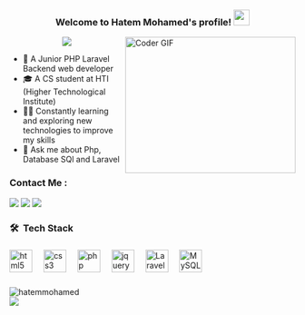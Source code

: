 <h3 align="center">
  Welcome to Hatem Mohamed's profile!
  <img src="https://media.giphy.com/media/hvRJCLFzcasrR4ia7z/giphy.gif" width="28">
</h3>

<img align="right" src="https://media.giphy.com/media/SWoSkN6DxTszqIKEqv/giphy.gif" alt="Coder GIF" width="300" height="240">

<!-- Typing SVG by DenverCoder1 - https://github.com/DenverCoder1/readme-typing-svg -->
<p align="center">
  <a href="https://github.com/DenverCoder1/readme-typing-svg"><img src="https://readme-typing-svg.herokuapp.com/?lines=Backend%20PHP%20developer;Always%20learning%20new%20things&font=Fira%20Code&center=true&width=440&height=45&color=f75c7e&vCenter=true&size=22"></a>
</p>

- 🏢 A Junior PHP Laravel Backend web developer
- 🎓 A CS student at HTI (Higher Technological Institute)
- 👨‍💻 Constantly learning and exploring new technologies to improve my skills
- 💬 Ask me about Php, Database SQl and Laravel

### Contact Me :

<a href="https://www.linkedin.com/in/hatem-mohamed-80a580276/" target="_blank"><img src="https://img.shields.io/badge/-Hatem-0077B5?style=for-the-badge&logo=Linkedin&logoColor=white"/></a>
<a href="https://wa.me/+201157850885" target="_blank"><img src="https://img.shields.io/badge/-Hatem-25D366?style=for-the-badge&logo=WhatsApp&logoColor=white"/></a>
<a href="mailto:hatemze233@gmail.com" target="_blank"><img src="https://img.shields.io/badge/-Hatem-EA2328?style=for-the-badge&logo=Gmail&logoColor=red"/></a>

### 🛠 &nbsp;Tech Stack

###

<div align="left">

<img src="https://cdn.jsdelivr.net/gh/devicons/devicon/icons/html5/html5-original.svg" height="40" alt="html5 logo"  />

  <img width="12" />

  <img src="https://cdn.jsdelivr.net/gh/devicons/devicon/icons/css3/css3-original.svg" height="40" alt="css3 logo"  />

  <img width="12" />

  <img src="https://cdn.jsdelivr.net/gh/devicons/devicon/icons/php/php-original.svg" height="40" alt="php logo"  />

  <img width="12" />

  <img src="https://cdn.jsdelivr.net/gh/devicons/devicon/icons/jquery/jquery-original.svg" height="40" alt="jquery logo"  />

  <img width="12" />

  <img src="https://upload.wikimedia.org/wikipedia/commons/thumb/9/9a/Laravel.svg/1969px-Laravel.svg.png" height="40" alt="Laravel logo"  />

  <img width="12" />

  <img src="https://cdn.jsdelivr.net/gh/devicons/devicon/icons/mysql/mysql-original.svg" height="40" alt="MySQL logo"  />

</div>



###

<img align="left" src="https://github-readme-stats.vercel.app/api/top-langs?username=hatem966&show_icons=true&locale=en&layout=compact&theme=chartreuse-dark" alt="hatemmohamed" />
<br>
<a href="https://komarev.com/ghpvc/?username=hatem966&style=for-the-badge">
    <img src="https://komarev.com/ghpvc/?username=hatem966&style=for-the-badge">
</a>
